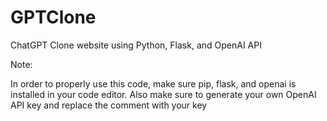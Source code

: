 # GPTClone
ChatGPT Clone website using Python, Flask, and OpenAI API

Note:

In order to properly use this code, make sure pip, flask, and openai is installed in your code editor.
Also make sure to generate your own OpenAI API key and replace the comment with your key 
